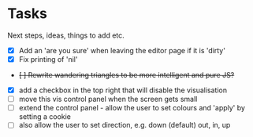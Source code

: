 # Tasks

Next steps, ideas, things to add etc.

- [x] Add an 'are you sure' when leaving the editor page if it is 'dirty'
- [x] Fix printing of 'nil'
- ~~[ ] Rewrite wandering triangles to be more intelligent and pure JS?~~
- [x] add a checkbox in the top right that will disable the visualisation
- [ ] move this vis control panel when the screen gets small
- [ ] extend the control panel - allow the user to set colours and 'apply' by setting a cookie
- [ ] also allow the user to set direction, e.g. down (default) out, in, up